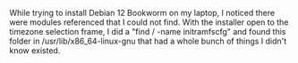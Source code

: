 While trying to install Debian 12 Bookworm on my laptop, I noticed there were modules referenced that I could not find. With the installer open to the timezone selection frame, I did a "find / -name initramfscfg" and found this folder in /usr/lib/x86_64-linux-gnu that had a whole bunch of things I didn't know existed.
